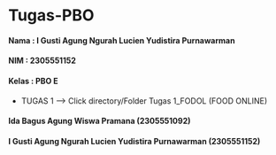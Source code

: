 # Tugas-PBO

#### Nama : I Gusti Agung Ngurah Lucien Yudistira Purnawarman
#### NIM : 2305551152
#### Kelas : PBO E

- TUGAS 1  --> Click directory/Folder Tugas 1_FODOL (FOOD ONLINE)
#### Ida Bagus Agung Wiswa Pramana (2305551092)
#### I Gusti Agung Ngurah Lucien Yudistira Purnawarman (2305551152)
